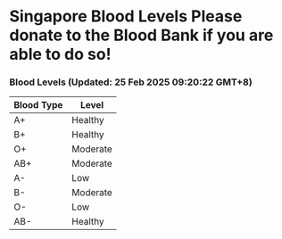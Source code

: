 Singapore Blood Levels
 Please donate to the Blood Bank if you are able to do so!
================================================================================================================================

### Blood Levels (Updated: 25 Feb 2025 09:20:22 GMT+8)
| Blood Type | Level     |
|------------|-----------|
| A+     | Healthy |
| B+     | Healthy |
| O+     | Moderate |
| AB+     | Moderate |
| A-     | Low |
| B-     | Moderate |
| O-     | Low |
| AB-     | Healthy |
